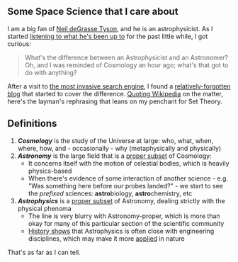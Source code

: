 ## Some Space Science that I care about

I am a big fan of [Neil deGrasse Tyson][1], and he is an astrophysicist. As I started 
  [listening to what he's been up to][ndt on rogen, round 3] for the past little while, I got curious:

> What's the difference between an Astrophysicist and an Astronomer? Oh, and I was reminded of Cosmology an hour ago; what's that got to
  do with anything?

After a visit to [the most invasive search engine][gsearch], I found a [relatively-forgotten blog][blog root] that started to cover the
  difference. [Quoting Wikipedia][comparing astros] on the matter, here's the layman's rephrasing that leans on my penchant for Set Theory.

## Definitions

1. ___Cosmology___ is the study of the Universe at large: who, what, when, where, how, and - occasionally - why (metaphysically and physically)
2. ___Astronomy___ is the large field that is a [proper subset] of Cosmology:
   * It concerns itself with the motion of celestial bodies, which is heavily physics-based
   * When there's evidence of some interaction of another science - e.g. "Was something here before our probes landed?" - we start to
    see the _prefixed_ sciences: **astro**biology, **astro**chemistry, etc
3. ___Astrophysics___ is a [proper subset] of Astronomy, dealing strictly with the physical phenoma
   * The line is very blurry with Astronomy-proper, which is more than okay for many of this particular section of the scientific community
   * [History shows][atw] that Astrophysics is often close with engineering disciplines, which may make it more [applied] in nature

That's as far as I can tell.



[1]: https://en.wikipedia.org/wiki/Neil_deGrasse_Tyson
[ndt on rogen, round 3]: https://www.youtube.com/watch?v=0pmviUS1Zac
[blog root]: https://vidyasagarv.com/
[comparing astros]: https://vidyasagarv.com/difference-between-astronomy-astrophysics-and-cosmology/
[gsearch]: https://www.google.com/search?q=astronomy+vs+cosmology

[proper subset]: https://en.wikipedia.org/wiki/Subset#Definitions
[atw]: https://en.wikipedia.org/wiki/Accessory_to_War
[applied]: https://en.wikipedia.org/wiki/Applied_science
